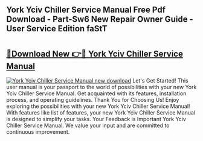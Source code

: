 ## York Yciv Chiller Service Manual Free Pdf Download - Part-Sw6 New Repair Owner Guide - User Service Edition faStT

# <h2><a href="http://bc61546.oget.top/?id=York+Yciv+Chiller+Service+Manual">🔗Download New 👉🔴 York Yciv Chiller Service Manual</a></h2>

[![York Yciv Chiller Service Manual new download](https://i.imgur.com/5g1atiW.png)](http://bc61546.oget.top/?id=York+Yciv+Chiller+Service+Manual)
Let's Get Started! This user manual is your passport to the world of possibilities with your new York Yciv Chiller Service Manual. Get acquainted with its features, installation process, and operating guidelines. Thank You for Choosing Us! Enjoy exploring the possibilities with your new York Yciv Chiller Service Manual! With features like list of features, your new York Yciv Chiller Service Manual is designed to simplify your tasks. Your Feedback is Important York Yciv Chiller Service Manual. We value your input and are committed to continuous improvement.
